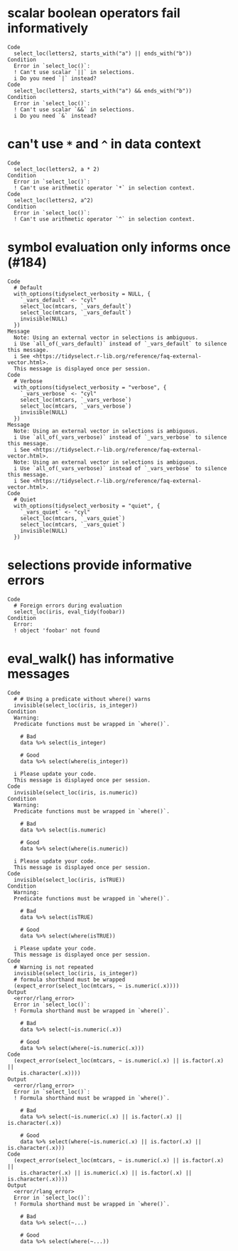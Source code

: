 # scalar boolean operators fail informatively

    Code
      select_loc(letters2, starts_with("a") || ends_with("b"))
    Condition
      Error in `select_loc()`:
      ! Can't use scalar `||` in selections.
      i Do you need `|` instead?
    Code
      select_loc(letters2, starts_with("a") && ends_with("b"))
    Condition
      Error in `select_loc()`:
      ! Can't use scalar `&&` in selections.
      i Do you need `&` instead?

# can't use `*` and `^` in data context

    Code
      select_loc(letters2, a * 2)
    Condition
      Error in `select_loc()`:
      ! Can't use arithmetic operator `*` in selection context.
    Code
      select_loc(letters2, a^2)
    Condition
      Error in `select_loc()`:
      ! Can't use arithmetic operator `^` in selection context.

# symbol evaluation only informs once (#184)

    Code
      # Default
      with_options(tidyselect_verbosity = NULL, {
        `_vars_default` <- "cyl"
        select_loc(mtcars, `_vars_default`)
        select_loc(mtcars, `_vars_default`)
        invisible(NULL)
      })
    Message
      Note: Using an external vector in selections is ambiguous.
      i Use `all_of(_vars_default)` instead of `_vars_default` to silence this message.
      i See <https://tidyselect.r-lib.org/reference/faq-external-vector.html>.
      This message is displayed once per session.
    Code
      # Verbose
      with_options(tidyselect_verbosity = "verbose", {
        `_vars_verbose` <- "cyl"
        select_loc(mtcars, `_vars_verbose`)
        select_loc(mtcars, `_vars_verbose`)
        invisible(NULL)
      })
    Message
      Note: Using an external vector in selections is ambiguous.
      i Use `all_of(_vars_verbose)` instead of `_vars_verbose` to silence this message.
      i See <https://tidyselect.r-lib.org/reference/faq-external-vector.html>.
      Note: Using an external vector in selections is ambiguous.
      i Use `all_of(_vars_verbose)` instead of `_vars_verbose` to silence this message.
      i See <https://tidyselect.r-lib.org/reference/faq-external-vector.html>.
    Code
      # Quiet
      with_options(tidyselect_verbosity = "quiet", {
        `_vars_quiet` <- "cyl"
        select_loc(mtcars, `_vars_quiet`)
        select_loc(mtcars, `_vars_quiet`)
        invisible(NULL)
      })

# selections provide informative errors

    Code
      # Foreign errors during evaluation
      select_loc(iris, eval_tidy(foobar))
    Condition
      Error:
      ! object 'foobar' not found

# eval_walk() has informative messages

    Code
      # # Using a predicate without where() warns
      invisible(select_loc(iris, is_integer))
    Condition
      Warning:
      Predicate functions must be wrapped in `where()`.
      
        # Bad
        data %>% select(is_integer)
      
        # Good
        data %>% select(where(is_integer))
      
      i Please update your code.
      This message is displayed once per session.
    Code
      invisible(select_loc(iris, is.numeric))
    Condition
      Warning:
      Predicate functions must be wrapped in `where()`.
      
        # Bad
        data %>% select(is.numeric)
      
        # Good
        data %>% select(where(is.numeric))
      
      i Please update your code.
      This message is displayed once per session.
    Code
      invisible(select_loc(iris, isTRUE))
    Condition
      Warning:
      Predicate functions must be wrapped in `where()`.
      
        # Bad
        data %>% select(isTRUE)
      
        # Good
        data %>% select(where(isTRUE))
      
      i Please update your code.
      This message is displayed once per session.
    Code
      # Warning is not repeated
      invisible(select_loc(iris, is_integer))
      # formula shorthand must be wrapped
      (expect_error(select_loc(mtcars, ~ is.numeric(.x))))
    Output
      <error/rlang_error>
      Error in `select_loc()`:
      ! Formula shorthand must be wrapped in `where()`.
      
        # Bad
        data %>% select(~is.numeric(.x))
      
        # Good
        data %>% select(where(~is.numeric(.x)))
    Code
      (expect_error(select_loc(mtcars, ~ is.numeric(.x) || is.factor(.x) ||
        is.character(.x))))
    Output
      <error/rlang_error>
      Error in `select_loc()`:
      ! Formula shorthand must be wrapped in `where()`.
      
        # Bad
        data %>% select(~is.numeric(.x) || is.factor(.x) || is.character(.x))
      
        # Good
        data %>% select(where(~is.numeric(.x) || is.factor(.x) || is.character(.x)))
    Code
      (expect_error(select_loc(mtcars, ~ is.numeric(.x) || is.factor(.x) ||
        is.character(.x) || is.numeric(.x) || is.factor(.x) || is.character(.x))))
    Output
      <error/rlang_error>
      Error in `select_loc()`:
      ! Formula shorthand must be wrapped in `where()`.
      
        # Bad
        data %>% select(~...)
      
        # Good
        data %>% select(where(~...))

